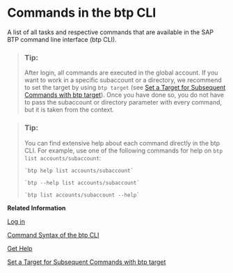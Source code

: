 <!-- loioa03a5550cdd44fa48ff78d70ca7c9651 -->

# Commands in the btp CLI

A list of all tasks and respective commands that are available in the SAP BTP command line interface \(btp CLI\).

> ### Tip:  
> After login, all commands are executed in the global account. If you want to work in a specific subaccount or a directory, we recommend to set the target by using `btp target` \(see [Set a Target for Subsequent Commands with btp target](set-a-target-for-subsequent-commands-with-btp-target-720645a.md)\). Once you have done so, you do not have to pass the subaccount or directory parameter with every command, but it is taken from the context.

> ### Tip:  
> You can find extensive help about each command directly in the btp CLI. For example, use one of the following commands for help on `btp list accounts/subaccount`:
> 
> ```
> `btp help list accounts/subaccount`
> ```
> 
> ```
> `btp --help list accounts/subaccount`
> ```
> 
> ```
> `btp list accounts/subaccount --help`
> ```

**Related Information**  


[Log in](log-in-e241b30.md "Log in with the btp CLI is on global account level.")

[Command Syntax of the btp CLI](command-syntax-of-the-btp-cli-69606f4.md "Each command consists of the base call btp followed by a verb (the action), a combination of group and object, and parameters.")

[Get Help](get-help-f8fd1e5.md "There is extensive help in the btp CLI about every command. You can get help with the help action or the --help option.")

[Set a Target for Subsequent Commands with btp target](set-a-target-for-subsequent-commands-with-btp-target-720645a.md "Change the target for command calls to a directory, a subaccount, or the global account, by using the btp target command.")

